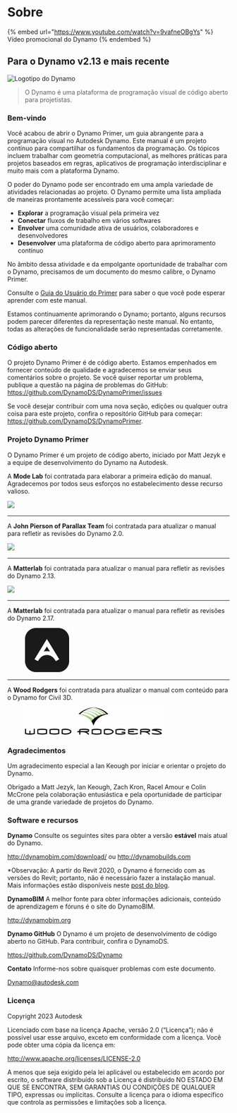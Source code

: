 # Sobre

{% embed url="https://www.youtube.com/watch?v=9vafneOBgYs" %} Vídeo promocional do Dynamo {% endembed %}

## Para o Dynamo v2.13 e mais recente

![Logotipo do Dynamo](images/dynamo\_logo\_dark-trim.jpg)

> O Dynamo é uma plataforma de programação visual de código aberto para projetistas.

### Bem-vindo

Você acabou de abrir o Dynamo Primer, um guia abrangente para a programação visual no Autodesk Dynamo. Este manual é um projeto contínuo para compartilhar os fundamentos da programação. Os tópicos incluem trabalhar com geometria computacional, as melhores práticas para projetos baseados em regras, aplicativos de programação interdisciplinar e muito mais com a plataforma Dynamo.

O poder do Dynamo pode ser encontrado em uma ampla variedade de atividades relacionadas ao projeto. O Dynamo permite uma lista ampliada de maneiras prontamente acessíveis para você começar:

* **Explorar** a programação visual pela primeira vez
* **Conectar** fluxos de trabalho em vários softwares
* **Envolver** uma comunidade ativa de usuários, colaboradores e desenvolvedores
* **Desenvolver** uma plataforma de código aberto para aprimoramento contínuo

No âmbito dessa atividade e da empolgante oportunidade de trabalhar com o Dynamo, precisamos de um documento do mesmo calibre, o Dynamo Primer.

Consulte o [Guia do Usuário do Primer](1\_introduction/2-primer-user-guide-dynamo-community-and-platform.md) para saber o que você pode esperar aprender com este manual.

Estamos continuamente aprimorando o Dynamo; portanto, alguns recursos podem parecer diferentes da representação neste manual. No entanto, todas as alterações de funcionalidade serão representadas corretamente.

### Código aberto

O projeto Dynamo Primer é de código aberto. Estamos empenhados em fornecer conteúdo de qualidade e agradecemos se enviar seus comentários sobre o projeto. Se você quiser reportar um problema, publique a questão na página de problemas do GitHub: https://github.com/DynamoDS/DynamoPrimer/issues

Se você desejar contribuir com uma nova seção, edições ou qualquer outra coisa para este projeto, confira o repositório GitHub para começar: https://github.com/DynamoDS/DynamoPrimer.

### Projeto Dynamo Primer

O Dynamo Primer é um projeto de código aberto, iniciado por Matt Jezyk e a equipe de desenvolvimento do Dynamo na Autodesk.

A **Mode Lab** foi contratada para elaborar a primeira edição do manual. Agradecemos por todos seus esforços no estabelecimento desse recurso valioso.

![](images/MODELAB\_Logo.png)

***

A **John Pierson of Parallax Team** foi contratada para atualizar o manual para refletir as revisões do Dynamo 2.0.

![](images/PRLX\_Logo.jpg)

***

A **Matterlab** foi contratada para atualizar o manual para refletir as revisões do Dynamo 2.13.

![](images/matterlab\_final-07.jpg)

***

A **Matterlab** foi contratada para atualizar o manual para refletir as revisões do Dynamo 2.17.

<figure><img src=".gitbook/assets/Archilizer_2020.png" alt="" width="100"><figcaption></figcaption></figure>

***

A **Wood Rodgers** foi contratada para atualizar o manual com conteúdo para o Dynamo for Civil 3D.

<figure><img src=".gitbook/assets/WR_Logo_NoTagLine_Color (1).jpg" alt=""><figcaption></figcaption></figure>

### Agradecimentos

Um agradecimento especial a Ian Keough por iniciar e orientar o projeto do Dynamo.

Obrigado a Matt Jezyk, Ian Keough, Zach Kron, Racel Amour e Colin McCrone pela colaboração entusiástica e pela oportunidade de participar de uma grande variedade de projetos do Dynamo.

### Software e recursos

**Dynamo** Consulte os seguintes sites para obter a versão **estável** mais atual do Dynamo.

http://dynamobim.com/download/ ou http://dynamobuilds.com

*Observação: A partir do Revit 2020, o Dynamo é fornecido com as versões do Revit; portanto, não é necessário fazer a instalação manual. Mais informações estão disponíveis neste [post do blog](https://dynamobim.org/dynamo-core-2-1-release/).

**DynamoBIM** A melhor fonte para obter informações adicionais, conteúdo de aprendizagem e fóruns é o site do DynamoBIM.

http://dynamobim.org

**Dynamo GitHub** O Dynamo é um projeto de desenvolvimento de código aberto no GitHub. Para contribuir, confira o DynamoDS.

https://github.com/DynamoDS/Dynamo

**Contato** Informe-nos sobre quaisquer problemas com este documento.

Dynamo@autodesk.com

### Licença

Copyright 2023 Autodesk

Licenciado com base na licença Apache, versão 2.0 (“Licença”); não é possível usar esse arquivo, exceto em conformidade com a licença. Você pode obter uma cópia da licença em:

http://www.apache.org/licenses/LICENSE-2.0

A menos que seja exigido pela lei aplicável ou estabelecido em acordo por escrito, o software distribuído sob a Licença é distribuído NO ESTADO EM QUE SE ENCONTRA, SEM GARANTIAS OU CONDIÇÕES DE QUALQUER TIPO, expressas ou implícitas. Consulte a licença para o idioma específico que controla as permissões e limitações sob a licença.
